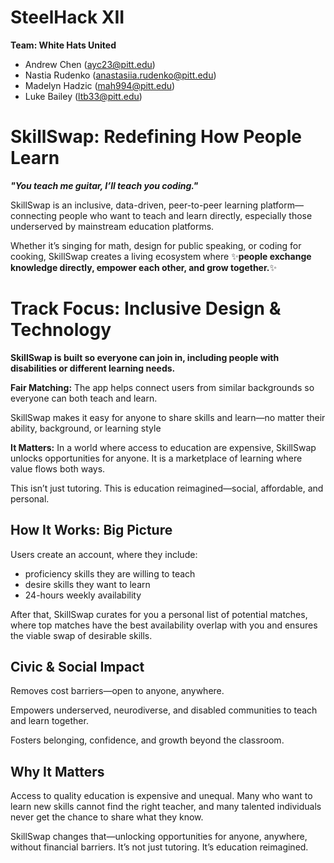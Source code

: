 # SteelHack XII 

**Team: White Hats United**
- Andrew Chen (ayc23@pitt.edu)
- Nastia Rudenko (anastasiia.rudenko@pitt.edu)
- Madelyn Hadzic (mah994@pitt.edu)
- Luke Bailey (ltb33@pitt.edu)

# SkillSwap: Redefining How People Learn

***"You teach me guitar, I’ll teach you coding."*** 

SkillSwap is an inclusive, data-driven, peer-to-peer learning platform—connecting people who want to teach and learn directly, especially those underserved by mainstream education platforms.

Whether it’s singing for math, design for public speaking, or coding for cooking, SkillSwap creates a living ecosystem where :sparkles:**people exchange knowledge directly, empower each other, and grow together.**:sparkles:

# Track Focus: Inclusive Design & Technology 

**SkillSwap is built so everyone can join in, including people with disabilities or different learning needs.**

**Fair Matching:** The app helps connect users from similar backgrounds so everyone can both teach and learn.

SkillSwap makes it easy for anyone to share skills and learn—no matter their ability, background, or learning style

**It Matters:** In a world where access to education are expensive, SkillSwap unlocks opportunities for anyone. It is a marketplace of learning where value flows both ways.

This isn’t just tutoring. This is education reimagined—social, affordable, and personal. 

## How It Works: Big Picture

Users create an account, where they include: 
* proficiency skills they are willing to teach
* desire skills they want to learn
* 24-hours weekly availability 

After that, SkillSwap curates for you a personal list of potential matches, where top matches have the best availability overlap with you and ensures the viable swap of desirable skills. 

## Civic & Social Impact

Removes cost barriers—open to anyone, anywhere.

Empowers underserved, neurodiverse, and disabled communities to teach and learn together.

Fosters belonging, confidence, and growth beyond the classroom.

## Why It Matters

Access to quality education is expensive and unequal. Many who want to learn new skills cannot find the right teacher, and many talented individuals never get the chance to share what they know.

SkillSwap changes that—unlocking opportunities for anyone, anywhere, without financial barriers. It’s not just tutoring. It’s education reimagined.